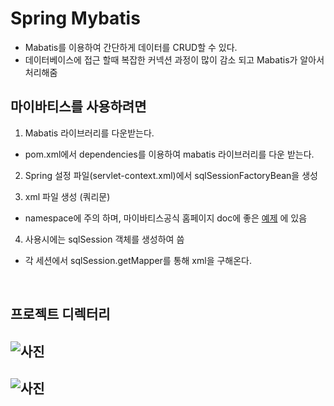 # Spring Mybatis
- Mabatis를 이용하여 간단하게 데이터를 CRUD할 수 있다.
- 데이터베이스에 접근 할때 복잡한 커넥션 과정이 많이 감소 되고 Mabatis가 알아서 처리해줌

## 마이바티스를 사용하려면

1. Mabatis 라이브러리를 다운받는다. 
- pom.xml에서 dependencies를 이용하여 mabatis 라이브러리를 다운 받는다.

2. Spring 설정 파일(servlet-context.xml)에서 sqlSessionFactoryBean을 생성

3. xml 파일 생성 (쿼리문) 
- namespace에 주의 하며, 마이바티스공식 홈페이지 doc에 좋은 <a href = "http://www.mybatis.org/mybatis-3/ko/sqlmap-xml.html">예제</a> 에 있음

4. 사용시에는 sqlSession 객체를 생성하여 씀
- 각 세션에서 sqlSession.getMapper를 통해 xml을 구해온다.

<br/>

## 프로젝트 디렉터리

## ![사진](https://github.com/leedongjoon121/SpringFramework_study2/blob/mabatis/document_img/directory1.PNG=true)

## ![사진](https://github.com/leedongjoon121/SpringFramework_study2/blob/mabatis/document_img/directory2.PNG=true)

